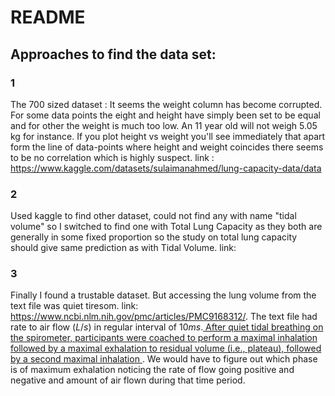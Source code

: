 # README 
## Approaches to find the data set:
### 1
The 700 sized dataset : It seems the weight column has become corrupted. For some data points the eight and height have simply been set to be equal and for other the weight is much too low. An 11 year old will not weigh 5.05 kg for instance. If you plot height vs weight you'll see immediately that apart form the line of data-points where height and weight coincides there seems to be no correlation which is highly suspect. link : https://www.kaggle.com/datasets/sulaimanahmed/lung-capacity-data/data <br/>
### 2
Used kaggle to find other dataset, could not find any with name "tidal volume" so I switched to find one with Total Lung Capacity as they both are generally in some fixed proportion so the study on total lung capacity should give same prediction as with Tidal Volume. link:
### 3
Finally I found a trustable dataset. But accessing the lung volume from the text file was quiet tiresom. link: https://www.ncbi.nlm.nih.gov/pmc/articles/PMC9168312/. The text file had rate to air flow $(L/s)$ in regular interval of $10ms$.<u>  After quiet tidal breathing on the spirometer, participants were coached to perform a maximal inhalation followed by a maximal exhalation to residual volume (i.e., plateau), followed by a second maximal inhalation </u>. We would have to figure out which phase is of maximum exhalation noticing the rate of flow going positive and negative and amount of air flown during that time period. 
